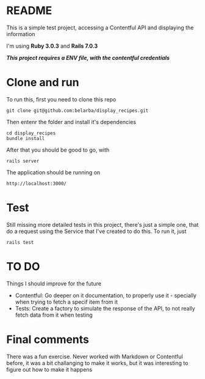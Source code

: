 # README

This is a simple test project, accessing a Contentful API and displaying the information

I'm using **Ruby 3.0.3** and **Rails 7.0.3**

***This project requires a ENV file, with the contentful credentials***

# Clone and run 

To run this, first you need to clone this repo
```
git clone git@github.com:belarba/display_recipes.git
```

Then entenr the folder and install it's dependencies
```
cd display_recipes
bundle install
```

After that you should be good to go, with
```
rails server
```

The application should be running on
```
http://localhost:3000/
```

# Test

Still missing more detailed tests in this project, there's just a simple one, that do a request using the Service that I've created to do this.
To run it, just
```
rails test
```

# TO DO

Things I should improve for the future

- Contentful: Go deeper on it documentation, to properly use it - specially when trying to fetch a specif item from it
- Tests: Create a factory to simulate the response of the API, to not really fetch data from it when testing

# Final comments

There was a fun exercise.
Never worked with Markdown or Contentful before, it was a bit challanging to make it works, but it was interesting to figure out how to make it happens


